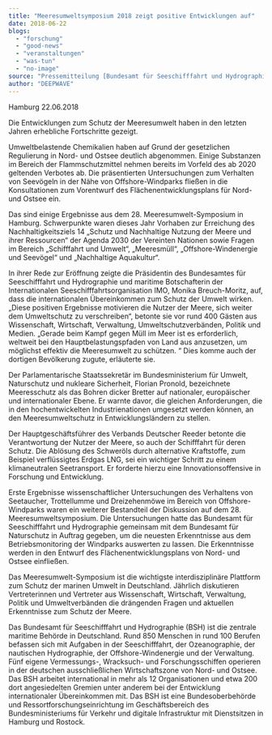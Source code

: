 ```yaml
---
title: "Meeresumweltsymposium 2018 zeigt positive Entwicklungen auf"
date: 2018-06-22
blogs: 
  - "forschung"
  - "good-news"
  - "veranstaltungen"
  - "was-tun"
  - "no-image"
source: "Pressemitteilung [Bundesamt für Seeschifffahrt und Hydrographie](https://www.bsh.de/DE/Home/home_node.html) (BSH)"
author: "DEEPWAVE"
---
```


Hamburg 22.06.2018

Die Entwicklungen zum Schutz der Meeresumwelt haben in den letzten Jahren erhebliche Fortschritte gezeigt.

Umweltbelastende Chemikalien haben auf Grund der gesetzlichen Regulierung in Nord- und Ostsee deutlich abgenommen. Einige Substanzen im Bereich der Flammschutzmittel nehmen bereits im Vorfeld des ab 2020 geltenden Verbotes ab. Die präsentierten Untersuchungen zum Verhalten von Seevögeln in der Nähe von Offshore-Windparks fließen in die Konsultationen zum Vorentwurf des Flächenentwicklungsplans für Nord- und Ostsee ein.

Das sind einige Ergebnisse aus dem 28. Meeresumwelt-Symposium in Hamburg. Schwerpunkte waren dieses Jahr Vorhaben zur Erreichung des Nachhaltigkeitsziels 14 „Schutz und Nachhaltige Nutzung der Meere und ihrer Ressourcen“ der Agenda 2030 der Vereinten Nationen sowie Fragen im Bereich „Schifffahrt und Umwelt“, „Meeresmüll“, „Offshore-Windenergie und Seevögel“ und „Nachhaltige Aquakultur“.

In ihrer Rede zur Eröffnung zeigte die Präsidentin des Bundesamtes für Seeschifffahrt und Hydrographie und maritime Botschafterin der Internationalen Seeschifffahrtsorganisation IMO, Monika Breuch-Moritz, auf, dass die internationalen Übereinkommen zum Schutz der Umwelt wirken. „Diese positiven Ergebnisse motivieren die Nutzer der Meere, sich weiter dem Umweltschutz zu verschreiben“, betonte sie vor rund 400 Gästen aus Wissenschaft, Wirtschaft, Verwaltung, Umweltschutzverbänden, Politik und Medien. „Gerade beim Kampf gegen Müll im Meer ist es erforderlich, weltweit bei den Hauptbelastungspfaden von Land aus anzusetzen, um möglichst effektiv die Meeresumwelt zu schützen. “ Dies komme auch der dortigen Bevölkerung zugute, erläuterte sie.

Der Parlamentarische Staatssekretär im Bundesministerium für Umwelt, Naturschutz und nukleare Sicherheit, Florian Pronold, bezeichnete Meeresschutz als das Bohren dicker Bretter auf nationaler, europäischer und internationaler Ebene. Er warnte davor, die gleichen Anforderungen, die in den hochentwickelten Industrienationen umgesetzt werden können, an den Meeresumweltschutz in Entwicklungsländern zu stellen.

Der Hauptgeschäftsführer des Verbands Deutscher Reeder betonte die Verantwortung der Nutzer der Meere, so auch der Schifffahrt für deren Schutz. Die Ablösung des Schweröls durch alternative Kraftstoffe, zum Beispiel verflüssigtes Erdgas LNG, sei ein wichtiger Schritt zu einem klimaneutralen Seetransport. Er forderte hierzu eine Innovationsoffensive in Forschung und Entwicklung.

Erste Ergebnisse wissenschaftlicher Untersuchungen des Verhaltens von Seetaucher, Trottellumme und Dreizehenmöwe im Bereich von Offshore-Windparks waren ein weiterer Bestandteil der Diskussion auf dem 28. Meeresumweltsymposium. Die Untersuchungen hatte das Bundesamt für Seeschifffahrt und Hydrographie gemeinsam mit dem Bundesamt für Naturschutz in Auftrag gegeben, um die neuesten Erkenntnisse aus dem Betriebsmonitoring der Windparks auswerten zu lassen. Die Erkenntnisse werden in den Entwurf des Flächenentwicklungsplans von Nord- und Ostsee einfließen.

Das Meeresumwelt-Symposium ist die wichtigste interdisziplinäre Plattform zum Schutz der marinen Umwelt in Deutschland. Jährlich diskutieren Vertreterinnen und Vertreter aus Wissenschaft, Wirtschaft, Verwaltung, Politik und Umweltverbänden die drängenden Fragen und aktuellen Erkenntnisse zum Schutz der Meere.

Das Bundesamt für Seeschifffahrt und Hydrographie (BSH) ist die zentrale maritime Behörde in Deutschland. Rund 850 Menschen in rund 100 Berufen befassen sich mit Aufgaben in der Seeschifffahrt, der Ozeanographie, der nautischen Hydrographie, der Offshore-Windenergie und der Verwaltung. Fünf eigene Vermessungs-, Wracksuch- und Forschungsschiffen operieren in der deutschen ausschließlichen Wirtschaftszone von Nord- und Ostsee. Das BSH arbeitet international in mehr als 12 Organisationen und etwa 200 dort angesiedelten Gremien unter anderem bei der Entwicklung internationaler Übereinkommen mit. Das BSH ist eine Bundesoberbehörde und Ressortforschungseinrichtung im Geschäftsbereich des Bundesministeriums für Verkehr und digitale Infrastruktur mit Dienstsitzen in Hamburg und Rostock.
